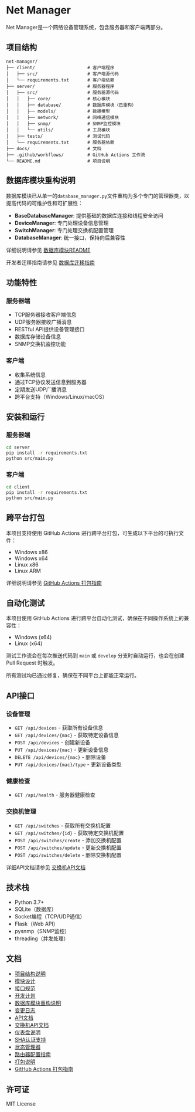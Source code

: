 # Net Manager

Net Manager是一个网络设备管理系统，包含服务器和客户端两部分。

## 项目结构

```
net-manager/
├── client/                    # 客户端程序
│   ├── src/                   # 客户端源代码
│   └── requirements.txt       # 客户端依赖
├── server/                    # 服务器程序
│   ├── src/                   # 服务器源代码
│   │   ├── core/              # 核心模块
│   │   ├── database/          # 数据库模块（已重构）
│   │   ├── models/            # 数据模型
│   │   ├── network/           # 网络通信模块
│   │   ├── snmp/              # SNMP监控模块
│   │   └── utils/             # 工具模块
│   ├── tests/                 # 测试代码
│   └── requirements.txt       # 服务器依赖
├── docs/                      # 文档
├── .github/workflows/         # GitHub Actions 工作流
└── README.md                  # 项目说明
```

## 数据库模块重构说明

数据库模块已从单一的`database_manager.py`文件重构为多个专门的管理器类，以提高代码的可维护性和可扩展性：

- **BaseDatabaseManager**: 提供基础的数据库连接和线程安全访问
- **DeviceManager**: 专门处理设备信息管理
- **SwitchManager**: 专门处理交换机配置管理
- **DatabaseManager**: 统一接口，保持向后兼容性

详细说明请参见 [数据库模块README](server/src/database/README.md)

开发者迁移指南请参见 [数据库迁移指南](docs/DATABASE_MIGRATION_GUIDE.md)

## 功能特性

### 服务器端
- TCP服务器接收客户端信息
- UDP服务器接收广播消息
- RESTful API提供设备管理接口
- 数据库存储设备信息
- SNMP交换机监控功能

### 客户端
- 收集系统信息
- 通过TCP协议发送信息到服务器
- 定期发送UDP广播消息
- 跨平台支持（Windows/Linux/macOS）

## 安装和运行

### 服务器端
```bash
cd server
pip install -r requirements.txt
python src/main.py
```

### 客户端
```bash
cd client
pip install -r requirements.txt
python src/main.py
```

## 跨平台打包

本项目支持使用 GitHub Actions 进行跨平台打包，可生成以下平台的可执行文件：

- Windows x86
- Windows x64
- Linux x86
- Linux ARM

详细说明请参见 [GitHub Actions 打包指南](docs/GITHUB_ACTIONS_PACKAGING.md)

## 自动化测试

本项目使用 GitHub Actions 进行跨平台自动化测试，确保在不同操作系统上的兼容性：

- Windows (x64)
- Linux (x64)

测试工作流会在每次推送代码到 `main` 或 `develop` 分支时自动运行，也会在创建 Pull Request 时触发。

所有测试均已通过修复，确保在不同平台上都能正常运行。

## API接口

### 设备管理
- `GET /api/devices` - 获取所有设备信息
- `GET /api/devices/{mac}` - 获取特定设备信息
- `POST /api/devices` - 创建新设备
- `PUT /api/devices/{mac}` - 更新设备信息
- `DELETE /api/devices/{mac}` - 删除设备
- `PUT /api/devices/{mac}/type` - 更新设备类型

### 健康检查
- `GET /api/health` - 服务器健康检查

### 交换机管理
- `GET /api/switches` - 获取所有交换机配置
- `GET /api/switches/{id}` - 获取特定交换机配置
- `POST /api/switches/create` - 添加交换机配置
- `POST /api/switches/update` - 更新交换机配置
- `POST /api/switches/delete` - 删除交换机配置

详细API文档请参见 [交换机API文档](docs/SWITCH_API.md)

## 技术栈

- Python 3.7+
- SQLite（数据库）
- Socket编程（TCP/UDP通信）
- Flask（Web API）
- pysnmp（SNMP监控）
- threading（并发处理）

## 文档

- [项目结构说明](docs/PROJECT_STRUCTURE.md)
- [模块设计](docs/MODULE_DESIGN.md)
- [接口规范](docs/INTERFACE_SPEC.md)
- [开发计划](docs/开发计划.md)
- [数据库模块重构说明](docs/DATABASE_MIGRATION_GUIDE.md)
- [变更日志](docs/CHANGELOG.md)
- [API文档](docs/API_DOCUMENTATION.md)
- [交换机API文档](docs/SWITCH_API.md)
- [仪表盘说明](docs/DASHBOARD_README.md)
- [SHA认证支持](docs/SHA_AUTH_SUPPORT.md)
- [状态管理器](docs/STATE_MANAGER.md)
- [路由器配置指南](docs/ROUTER_CONFIG_GUIDE.md)
- [打包说明](docs/PACKAGING.md)
- [GitHub Actions 打包指南](docs/GITHUB_ACTIONS_PACKAGING.md)

## 许可证

MIT License